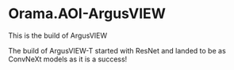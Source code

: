 # Orama.AOI-ArgusVIEW
This is the build of ArgusVIEW

The build of ArgusVIEW-T started with ResNet and landed to be as ConvNeXt models as it is a success!
